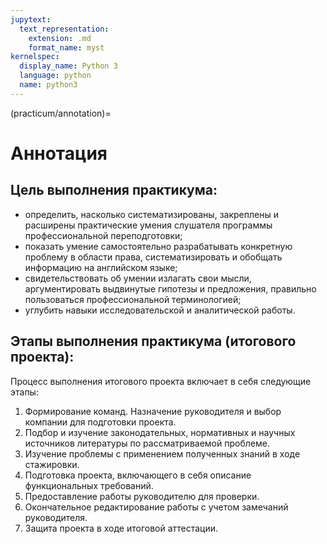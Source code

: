 ```yaml
---
jupytext:
  text_representation:
    extension: .md
    format_name: myst
kernelspec:
  display_name: Python 3
  language: python
  name: python3
---
```


(practicum/annotation)=
# Аннотация

## Цель выполнения практикума:
- определить, насколько систематизированы, закреплены и расширены практические умения слушателя программы профессиональной переподготовки;
- показать умение самостоятельно разрабатывать конкретную проблему в области права, систематизировать и обобщать информацию на английском языке;
- свидетельствовать об умении излагать свои мысли, аргументировать выдвинутые гипотезы и предложения, правильно пользоваться профессиональной терминологией;
- углубить навыки исследовательской и аналитической работы.


## Этапы выполнения практикума (итогового проекта):
Процесс выполнения итогового проекта включает в себя следующие этапы:
1. Формирование команд. Назначение руководителя и выбор компании для подготовки проекта.
2. Подбор и изучение законодательных, нормативных и научных источников литературы по рассматриваемой проблеме.
3. Изучение проблемы с применением полученных знаний в ходе стажировки.
4. Подготовка проекта, включающего в себя описание функциональных требований.
5. Предоставление работы руководителю для проверки.
6. Окончательное редактирование работы с учетом замечаний руководителя.
7. Защита проекта в ходе итоговой аттестации.
